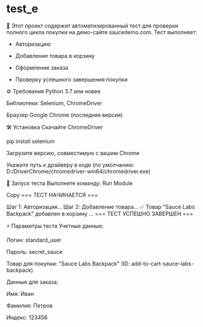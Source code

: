 # test_e
📌 Этот проект содержит автоматизированный тест для проверки полного цикла покупки на демо-сайте saucedemo.com. Тест выполняет:

- Авторизацию

- Добавление товара в корзину

- Оформление заказа

- Проверку успешного завершения покупки

⚙️ Требования
Python 3.7 или новее

Библиотеки: Selenium, ChromeDriver

Браузер Google Chrome (последняя версия)

🛠 Установка
Скачайте ChromeDriver

pip install selenium

Загрузите версию, совместимую с вашим Chrome

Укажите путь к драйверу в коде (по умолчанию: D:/DriverChrome/chromedriver-win64/chromedriver.exe)

🚀 Запуск теста
Выполните команду: Run Module

Copy
=== ТЕСТ НАЧИНАЕТСЯ ===

Шаг 1: Авторизация...
Шаг 2: Добавление товара...
✅ Товар "Sauce Labs Backpack" добавлен в корзину
...
=== ТЕСТ УСПЕШНО ЗАВЕРШЕН ===

⚡ Параметры теста
Учетные данные:

Логин: standard_user

Пароль: secret_sauce

Товар для покупки: "Sauce Labs Backpack" (ID: add-to-cart-sauce-labs-backpack)

Данные для заказа:

Имя: Иван

Фамилия: Петров

Индекс: 123456
